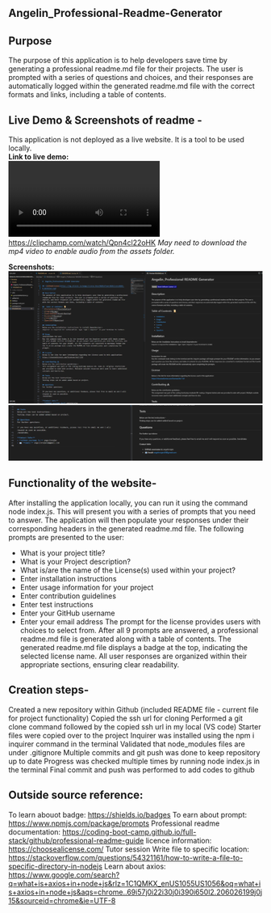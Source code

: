 ## Angelin_Professional-Readme-Generator

## Purpose
The purpose of this application is to help developers save time by generating a professional readme.md file for their projects. The user is prompted with a series of questions and choices, and their responses are automatically logged within the generated readme.md file with the correct formats and links, including a table of contents.


## Live Demo & Screenshots of readme -
This application is not deployed as a live website. It is a tool to be used locally.    
**Link to live demo:**    
<video src="Angelin-ReadMeGenerator.mp4" controls title="ReeadMeGeneratorVideo"></video>
https://clipchamp.com/watch/Qpn4cl22oHK
_May need to download the mp4 video to enable audio from the assets folder._

**Screenshots:** 
![ReadmeScreenshot1](Screenshots/readme1.png)
![ReadmeScreenshot2](Screenshots/readme2.png)

## Functionality of the website-
After installing the application locally, you can run it using the command node index.js. This will present you with a series of prompts that you need to answer. The application will then populate your responses under their corresponding headers in the generated readme.md file. The following prompts are presented to the user:
* What is your project title?
* What is your Project description?
* What is/are the name of the License(s) used within your project?
* Enter installation instructions
* Enter usage information for your project
* Enter contribution guidelines
* Enter test instructions
* Enter your GitHub username
* Enter your email address
The prompt for the license provides users with choices to select from. After all 9 prompts are answered, a professional readme.md file is generated along with a table of contents. The generated readme.md file displays a badge at the top, indicating the selected license name. All user responses are organized within their appropriate sections, ensuring clear readability.

## Creation steps-
Created a new repository within Github (included README file - current file for project functionality)
Copied the ssh url for cloning
Performed a git clone command followed by the copied ssh url in my local (VS code)
Starter files were copied over to the project
Inquirer was installed using the npm i inquirer command in the terminal
Validated that node_modules files are under .gitignore
Multiple commits and git push was done to keep repository up to date
Progress was checked multiple times by running node index.js in the terminal
Final commit and push was performed to add codes to github

## Outside source reference:
To learn abouot badge: https://shields.io/badges 
To earn about prompt: https://www.npmjs.com/package/prompts
Professional readme documentation: https://coding-boot-camp.github.io/full-stack/github/professional-readme-guide
licence information: https://choosealicense.com/
Tutor session
Write file to specific location: https://stackoverflow.com/questions/54321161/how-to-write-a-file-to-specific-directory-in-nodejs
Learn about axios: https://www.google.com/search?q=what+is+axios+in+node+js&rlz=1C1QMKX_enUS1055US1056&oq=what+is+axios+in+node+js&aqs=chrome..69i57j0i22i30j0i390i650l2.206026199j0j15&sourceid=chrome&ie=UTF-8